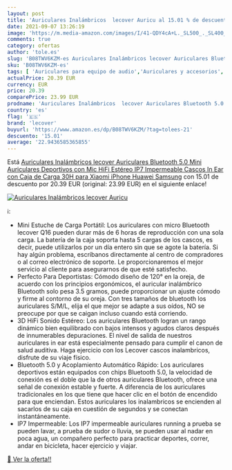 ```yaml
---
layout: post
title: 'Auriculares Inalámbricos  lecover Auricu al 15.01 % de descuento'
date: 2021-09-07 13:26:19
image: 'https://m.media-amazon.com/images/I/41-QDY4cA+L._SL500_._SL400_.jpg'
comments: true
category: ofertas
author: 'tole.es'
slug: 'B08TWV6KZM-es Auriculares Inalámbricos lecover Auriculares Bluetooth 5.0...'
sku: 'B08TWV6KZM-es'
tags: [ 'Auriculares para equipo de audio','Auriculares y accesorios','Electrónica','iphone','lecover', ]
actualPrice: 20.39 EUR
currency: EUR
price: 20.39
comparePrice: 23.99 EUR
prodname: 'Auriculares Inalámbricos  lecover Auriculares Bluetooth 5.0 Mini Auriculares Deportivos con Mic  HiFi Estéreo  IP7 Impermeable  Cascos In Ear con Caja de Carga  30H  para Xiaomi iPhone Huawei Samsung'
country: 'es'
flag: '🇪🇸'
brand: 'lecover'
buyurl: 'https://www.amazon.es/dp/B08TWV6KZM/?tag=tolees-21'
descuento: '15.01'
average: '22.9436585365855'
---
```


Está [Auriculares Inalámbricos  lecover Auriculares Bluetooth 5.0 Mini Auriculares Deportivos con Mic  HiFi Estéreo  IP7 Impermeable  Cascos In Ear con Caja de Carga  30H  para Xiaomi iPhone Huawei Samsung](https://www.amazon.es/dp/B08TWV6KZM/?tag=tolees-21) con 15.01 de descuento por 20.39 EUR (original: 23.99 EUR) en el siguiente enlace!

[![Auriculares Inalámbricos  lecover Auricu](https://m.media-amazon.com/images/I/41-QDY4cA+L._SL500_._SL400_.jpg)](https://www.amazon.es/dp/B08TWV6KZM/?tag=tolees-21)

ℹ️:

- Mini Estuche de Carga Portátil: Los auriculares con micro Bluetooth lecover Q16 pueden durar más de 6 horas de reproducción con una sola carga. La batería de la caja soporta hasta 5 cargas de los cascos, es decir, puede utilizarlos por un día entero sin que se agote la batería. Si hay algún problema, escríbanos directamente al centro de compradores o al correo electrónico de soporte. Le proporcionaremos el mejor servicio al cliente para asegurarnos de que esté satisfecho.
- Perfecto Para Deportistas: Cómodo diseño de 120° en la oreja, de acuerdo con los principios ergonómicos, el auricular inalámbrico Bluetooth solo pesa 3.5 gramos, puede proporcionar un ajuste cómodo y firme al contorno de su oreja. Con tres tamaños de bluetooth los auriculares S/M/L, elija el que mejor se adapte a sus oídos, NO se preocupe por que se caigan incluso cuando está corriendo.
- 3D HiFi Sonido Estéreo: Los auriculares Bluetooth logran un rango dinámico bien equilibrado con bajos intensos y agudos claros después de innumerables depuraciones. El nivel de salida de nuestros auriculares in ear está especialmente pensado para cumplir el canon de salud auditiva. Haga ejercicio con los Lecover cascos inalambricos, disfrute de su viaje físico.
- Bluetooth 5.0 y Acoplamiento Automático Rápido: Los auriculares deportivos están equipados con chips Bluetooth 5.0, la velocidad de conexión es el doble que la de otros auriculares Bluetooth, ofrece una señal de conexión estable y fuerte. A diferencia de los auriculares tradicionales en los que tiene que hacer clic en el botón de encendido para que enciendan. Estos auriculares los inalambricos se encienden al sacarlos de su caja en cuestión de segundos y se conectan instantáneamente.
- IP7 Impermeable: Los IP7 impermeable auriculares running a prueba se pueden lavar, a prueba de sudor o lluvia, se pueden usar al nadar en poca agua, un compañero perfecto para practicar deportes, correr, andar en bicicleta, hacer ejercicio y viajar.

[🛒 Ver la oferta!!](https://www.amazon.es/dp/B08TWV6KZM/?tag=tolees-21)

